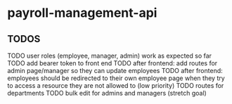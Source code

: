 # payroll-management-api
## TODOS
TODO user roles (employee, manager, admin) work as expected so far
TODO add bearer token to front end
TODO after frontend: add routes for admin page/manager so they can update employees
TODO after frontend: employees should be redirected to their own employee page when they
     try to access a resource they are not allowed to (low priority)
TODO routes for departments
TODO bulk edit for admins and managers (stretch goal)
